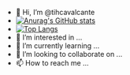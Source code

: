 - 👋 Hi, I’m @tihcavalcante
- [![Anurag's GitHub stats](https://github-readme-stats.vercel.app/api?username=tihcavalcante&show_icons=true&theme=darcula)](https://github.com/tihcavalcante/github-readme-stats)
- [![Top Langs](https://github-readme-stats.vercel.app/api/top-langs/?username=tihcavalcante&layout=donut)](https://github.com/tihcavalcante/github-readme-stats)
- 👀 I’m interested in ...
- 🌱 I’m currently learning ...
- 💞️ I’m looking to collaborate on ...
- 📫 How to reach me ...

<!---
tihcavalcante/tihcavalcante is a ✨ special ✨ repository because its `README.md` (this file) appears on your GitHub profile.
You can click the Preview link to take a look at your changes.
--->
